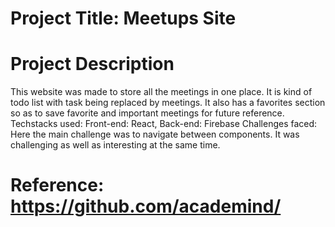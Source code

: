# Project Title: Meetups Site

# Project Description
This website was made to store all the meetings in one place. It is kind of todo list with task being replaced by meetings. It also has a favorites section so as to save favorite and important meetings for future reference.
Techstacks used: Front-end: React, Back-end: Firebase
Challenges faced: Here the main challenge was to navigate between components. It was challenging as well as interesting at the same time.

# Reference: https://github.com/academind/
